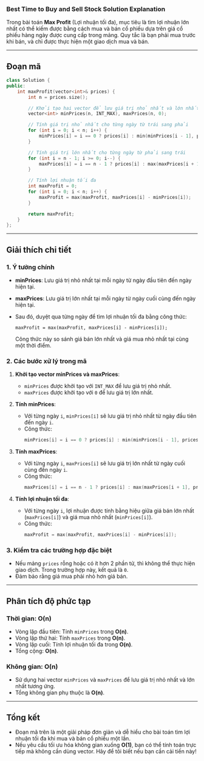 ### **Best Time to Buy and Sell Stock Solution Explanation**

Trong bài toán **Max Profit** (Lợi nhuận tối đa), mục tiêu là tìm lợi nhuận lớn nhất có thể kiếm được bằng cách mua và bán cổ phiếu dựa trên giá cổ phiếu hàng ngày được cung cấp trong mảng. Quy tắc là bạn phải mua trước khi bán, và chỉ được thực hiện một giao dịch mua và bán.

---

## **Đoạn mã**

```cpp
class Solution {
public:
    int maxProfit(vector<int>& prices) {
        int n = prices.size();

        // Khởi tạo hai vector để lưu giá trị nhỏ nhất và lớn nhất theo từng ngày
        vector<int> minPrices(n, INT_MAX), maxPrices(n, 0);

        // Tính giá trị nhỏ nhất cho từng ngày từ trái sang phải
        for (int i = 0; i < n; i++) {
            minPrices[i] = i == 0 ? prices[i] : min(minPrices[i - 1], prices[i]);
        }

        // Tính giá trị lớn nhất cho từng ngày từ phải sang trái
        for (int i = n - 1; i >= 0; i--) {
            maxPrices[i] = i == n - 1 ? prices[i] : max(maxPrices[i + 1], prices[i]);
        }

        // Tính lợi nhuận tối đa
        int maxProfit = 0;
        for (int i = 0; i < n; i++) {
            maxProfit = max(maxProfit, maxPrices[i] - minPrices[i]);
        }

        return maxProfit;
    }
};
```

---

## **Giải thích chi tiết**

### 1. **Ý tưởng chính**

-   **minPrices**: Lưu giá trị nhỏ nhất tại mỗi ngày từ ngày đầu tiên đến ngày hiện tại.
-   **maxPrices**: Lưu giá trị lớn nhất tại mỗi ngày từ ngày cuối cùng đến ngày hiện tại.
-   Sau đó, duyệt qua từng ngày để tìm lợi nhuận tối đa bằng công thức:

    ```
    maxProfit = max(maxProfit, maxPrices[i] - minPrices[i]);
    ```

    Công thức này so sánh giá bán lớn nhất và giá mua nhỏ nhất tại cùng một thời điểm.

### 2. **Các bước xử lý trong mã**

1. **Khởi tạo vector minPrices và maxPrices**:

    - `minPrices` được khởi tạo với `INT_MAX` để lưu giá trị nhỏ nhất.
    - `maxPrices` được khởi tạo với `0` để lưu giá trị lớn nhất.

2. **Tính minPrices**:

    - Với từng ngày `i`, `minPrices[i]` sẽ lưu giá trị nhỏ nhất từ ngày đầu tiên đến ngày `i`.
    - Công thức:
        ```cpp
        minPrices[i] = i == 0 ? prices[i] : min(minPrices[i - 1], prices[i]);
        ```

3. **Tính maxPrices**:

    - Với từng ngày `i`, `maxPrices[i]` sẽ lưu giá trị lớn nhất từ ngày cuối cùng đến ngày `i`.
    - Công thức:
        ```cpp
        maxPrices[i] = i == n - 1 ? prices[i] : max(maxPrices[i + 1], prices[i]);
        ```

4. **Tính lợi nhuận tối đa**:
    - Với từng ngày `i`, lợi nhuận được tính bằng hiệu giữa giá bán lớn nhất (`maxPrices[i]`) và giá mua nhỏ nhất (`minPrices[i]`).
    - Công thức:
        ```cpp
        maxProfit = max(maxProfit, maxPrices[i] - minPrices[i]);
        ```

### 3. **Kiểm tra các trường hợp đặc biệt**

-   Nếu mảng `prices` rỗng hoặc có ít hơn 2 phần tử, thì không thể thực hiện giao dịch. Trong trường hợp này, kết quả là `0`.
-   Đảm bảo rằng giá mua phải nhỏ hơn giá bán.

---

## **Phân tích độ phức tạp**

### **Thời gian**: **O(n)**

-   Vòng lặp đầu tiên: Tính `minPrices` trong **O(n)**.
-   Vòng lặp thứ hai: Tính `maxPrices` trong **O(n)**.
-   Vòng lặp cuối: Tính lợi nhuận tối đa trong **O(n)**.
-   Tổng cộng: **O(n)**.

### **Không gian**: **O(n)**

-   Sử dụng hai vector `minPrices` và `maxPrices` để lưu giá trị nhỏ nhất và lớn nhất tương ứng.
-   Tổng không gian phụ thuộc là **O(n)**.

---

## **Tổng kết**

-   Đoạn mã trên là một giải pháp đơn giản và dễ hiểu cho bài toán tìm lợi nhuận tối đa khi mua và bán cổ phiếu một lần.
-   Nếu yêu cầu tối ưu hóa không gian xuống **O(1)**, bạn có thể tính toán trực tiếp mà không cần dùng vector. Hãy để tôi biết nếu bạn cần cải tiến này!
